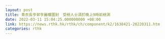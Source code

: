 ```yaml
---
layout: post
title: 青衣長亨邨亨麗樓圍封　受檢人士須於晚上9時前檢測
date: 2022-03-11 15:04:25.000000000 +08:00
link: https://news.rthk.hk/rthk/ch/component/k2/1638421-20220311.htm
categories: rthk
---
```



